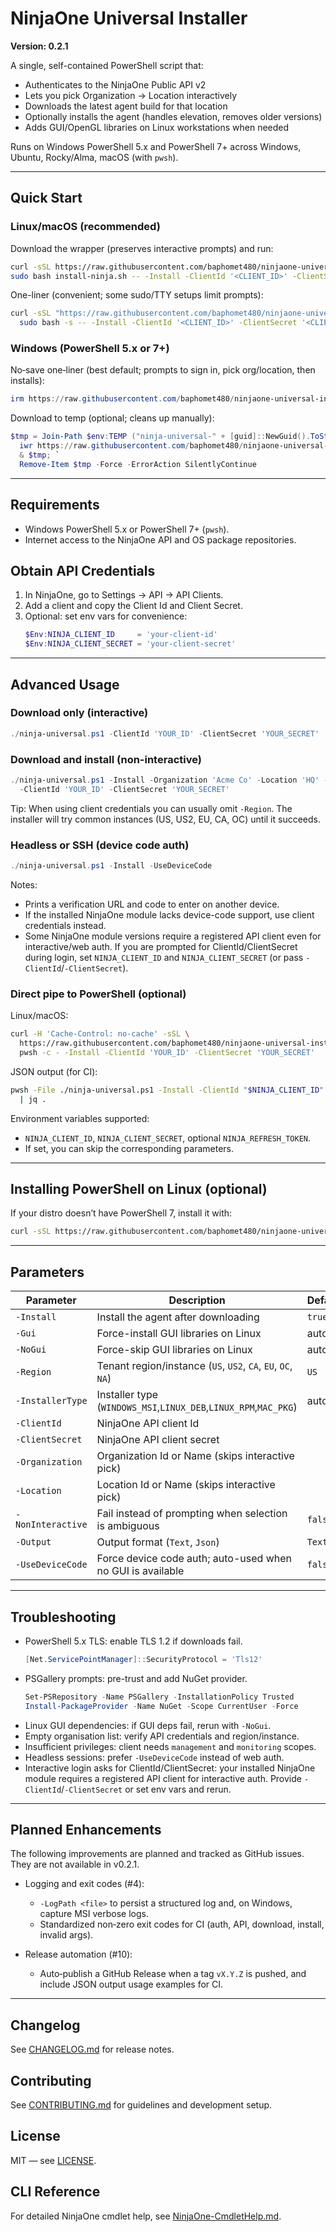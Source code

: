 # NinjaOne Universal Installer
**Version: 0.2.1**

A single, self-contained PowerShell script that:

- Authenticates to the NinjaOne Public API v2
- Lets you pick Organization → Location interactively
- Downloads the latest agent build for that location
- Optionally installs the agent (handles elevation, removes older versions)
- Adds GUI/OpenGL libraries on Linux workstations when needed

Runs on Windows PowerShell 5.x and PowerShell 7+ across Windows, Ubuntu, Rocky/Alma, macOS (with `pwsh`).

---

## Quick Start

### Linux/macOS (recommended)
Download the wrapper (preserves interactive prompts) and run:
```bash
curl -sSL https://raw.githubusercontent.com/baphomet480/ninjaone-universal-installer/main/install-ninja.sh -o install-ninja.sh
sudo bash install-ninja.sh -- -Install -ClientId '<CLIENT_ID>' -ClientSecret '<CLIENT_SECRET>'
```

One-liner (convenient; some sudo/TTY setups limit prompts):
```bash
curl -sSL "https://raw.githubusercontent.com/baphomet480/ninjaone-universal-installer/main/install-ninja.sh?$(date +%s)" | \
  sudo bash -s -- -Install -ClientId '<CLIENT_ID>' -ClientSecret '<CLIENT_SECRET>'
```

### Windows (PowerShell 5.x or 7+)
No‑save one‑liner (best default; prompts to sign in, pick org/location, then installs):
```powershell
irm https://raw.githubusercontent.com/baphomet480/ninjaone-universal-installer/main/ninja-universal.ps1 -UseBasicParsing -Headers @{ 'Cache-Control'='no-cache' } | iex
```

Download to temp (optional; cleans up manually):
```powershell
$tmp = Join-Path $env:TEMP ("ninja-universal-" + [guid]::NewGuid().ToString() + ".ps1"); `
  iwr https://raw.githubusercontent.com/baphomet480/ninjaone-universal-installer/main/ninja-universal.ps1 -UseBasicParsing -Headers @{ 'Cache-Control'='no-cache' } -OutFile $tmp; `
  & $tmp; `
  Remove-Item $tmp -Force -ErrorAction SilentlyContinue
```

---

## Requirements
- Windows PowerShell 5.x or PowerShell 7+ (`pwsh`).
- Internet access to the NinjaOne API and OS package repositories.

## Obtain API Credentials
1. In NinjaOne, go to Settings → API → API Clients.
2. Add a client and copy the Client Id and Client Secret.
3. Optional: set env vars for convenience:
   ```powershell
   $Env:NINJA_CLIENT_ID     = 'your-client-id'
   $Env:NINJA_CLIENT_SECRET = 'your-client-secret'
   ```

---

## Advanced Usage

### Download only (interactive)
```powershell
./ninja-universal.ps1 -ClientId 'YOUR_ID' -ClientSecret 'YOUR_SECRET'
```

### Download and install (non-interactive)
```powershell
./ninja-universal.ps1 -Install -Organization 'Acme Co' -Location 'HQ' -NonInteractive `
  -ClientId 'YOUR_ID' -ClientSecret 'YOUR_SECRET'
```
Tip: When using client credentials you can usually omit `-Region`. The installer will try common instances (US, US2, EU, CA, OC) until it succeeds.

### Headless or SSH (device code auth)
```powershell
./ninja-universal.ps1 -Install -UseDeviceCode
```
Notes:
- Prints a verification URL and code to enter on another device.
- If the installed NinjaOne module lacks device-code support, use client credentials instead.
- Some NinjaOne module versions require a registered API client even for interactive/web auth. If you are prompted for ClientId/ClientSecret during login, set `NINJA_CLIENT_ID` and `NINJA_CLIENT_SECRET` (or pass `-ClientId`/`-ClientSecret`).

### Direct pipe to PowerShell (optional)
Linux/macOS:
```bash
curl -H 'Cache-Control: no-cache' -sSL \
  https://raw.githubusercontent.com/baphomet480/ninjaone-universal-installer/main/ninja-universal.ps1 | \
  pwsh -c - -Install -ClientId 'YOUR_ID' -ClientSecret 'YOUR_SECRET'
```

JSON output (for CI):
```bash
pwsh -File ./ninja-universal.ps1 -Install -ClientId "$NINJA_CLIENT_ID" -ClientSecret "$NINJA_CLIENT_SECRET" -Output Json \
  | jq .
```

Environment variables supported:
- `NINJA_CLIENT_ID`, `NINJA_CLIENT_SECRET`, optional `NINJA_REFRESH_TOKEN`.
- If set, you can skip the corresponding parameters.

---

## Installing PowerShell on Linux (optional)
If your distro doesn’t have PowerShell 7, install it with:
```bash
curl -sSL https://raw.githubusercontent.com/baphomet480/ninjaone-universal-installer/main/install-pwsh.sh | sudo bash
```

---

## Parameters

| Parameter         | Description                                                          | Default |
| ----------------- | -------------------------------------------------------------------- | ------- |
| `-Install`        | Install the agent after downloading                                  | `true`  |
| `-Gui`            | Force-install GUI libraries on Linux                                 | auto    |
| `-NoGui`          | Force-skip GUI libraries on Linux                                    | auto    |
| `-Region`         | Tenant region/instance (`US`, `US2`, `CA`, `EU`, `OC`, `NA`)         | `US`    |
| `-InstallerType`  | Installer type (`WINDOWS_MSI`,`LINUX_DEB`,`LINUX_RPM`,`MAC_PKG`)     | auto    |
| `-ClientId`       | NinjaOne API client Id                                               |         |
| `-ClientSecret`   | NinjaOne API client secret                                           |         |
| `-Organization`   | Organization Id or Name (skips interactive pick)                     |         |
| `-Location`       | Location Id or Name (skips interactive pick)                         |         |
| `-NonInteractive` | Fail instead of prompting when selection is ambiguous                | `false` |
| `-Output`         | Output format (`Text`, `Json`)                                       | `Text`  |
| `-UseDeviceCode`  | Force device code auth; auto-used when no GUI is available           | `false` |

---

## Troubleshooting
- PowerShell 5.x TLS: enable TLS 1.2 if downloads fail.
  ```powershell
  [Net.ServicePointManager]::SecurityProtocol = 'Tls12'
  ```
- PSGallery prompts: pre-trust and add NuGet provider.
  ```powershell
  Set-PSRepository -Name PSGallery -InstallationPolicy Trusted
  Install-PackageProvider -Name NuGet -Scope CurrentUser -Force
  ```
- Linux GUI dependencies: if GUI deps fail, rerun with `-NoGui`.
- Empty organisation list: verify API credentials and region/instance.
- Insufficient privileges: client needs `management` and `monitoring` scopes.
- Headless sessions: prefer `-UseDeviceCode` instead of web auth.
- Interactive login asks for ClientId/ClientSecret: your installed NinjaOne module requires a registered API client for interactive auth. Provide `-ClientId`/`-ClientSecret` or set env vars and rerun.

---

## Planned Enhancements

The following improvements are planned and tracked as GitHub issues. They are not available in v0.2.1.

- Logging and exit codes (#4):
  - `-LogPath <file>` to persist a structured log and, on Windows, capture MSI verbose logs.
  - Standardized non‑zero exit codes for CI (auth, API, download, install, invalid args).

- Release automation (#10):
  - Auto‑publish a GitHub Release when a tag `vX.Y.Z` is pushed, and include JSON output usage examples for CI.

---

## Changelog
See [CHANGELOG.md](CHANGELOG.md) for release notes.

## Contributing
See [CONTRIBUTING.md](CONTRIBUTING.md) for guidelines and development setup.

## License
MIT — see [LICENSE](LICENSE).

## CLI Reference
For detailed NinjaOne cmdlet help, see [NinjaOne-CmdletHelp.md](NinjaOne-CmdletHelp.md).
